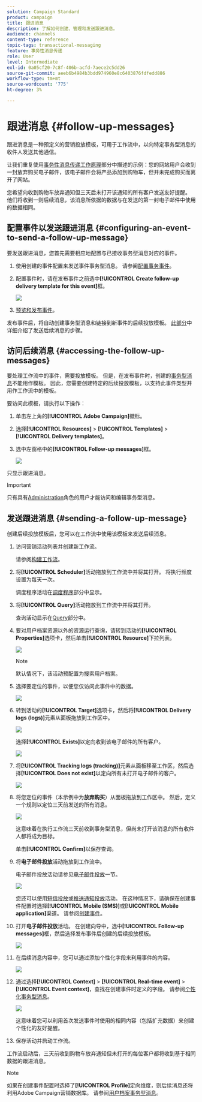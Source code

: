 ```yaml
---
solution: Campaign Standard
product: campaign
title: 跟进消息
description: 了解如何创建、管理和发送跟进消息。
audience: channels
content-type: reference
topic-tags: transactional-messaging
feature: 事务性消息传递
role: User
level: Intermediate
exl-id: 0a05cf20-7c8f-406b-acfd-7aece2c5dd26
source-git-commit: aeeb6b4984b3bdd974960e8c6403876fdfedd886
workflow-type: tm+mt
source-wordcount: '775'
ht-degree: 3%

---
```


# 跟进消息 {#follow-up-messages}

跟进消息是一种预定义的营销投放模板，可用于工作流中，以向特定事务型消息的收件人发送其他通信。

让我们重复使用[事务性消息传递工作原理](../../channels/using/getting-started-with-transactional-msg.md#transactional-messaging-operating-principle)部分中描述的示例：您的网站用户会收到一封放弃购买电子邮件，该电子邮件会将产品添加到购物车，但并未完成购买而离开了网站。

您希望向收到购物车放弃通知但三天后未打开该通知的所有客户发送友好提醒。 他们将收到一则后续消息，该消息所依据的数据与在发送的第一封电子邮件中使用的数据相同。

## 配置事件以发送跟进消息 {#configuring-an-event-to-send-a-follow-up-message}

要发送跟进消息，您首先需要相应地配置与已接收事务型消息对应的事件。

1. 使用创建的事件配置来发送事件事务型消息。 请参阅[配置事务事件](../../channels/using/configuring-transactional-event.md)。
1. 配置事件时，请在发布事件之前选中&#x200B;**[!UICONTROL Create follow-up delivery template for this event]**&#x200B;框。

   ![](assets/message-center_follow-up-checkbox.png)

1. [预览和发布事件](../../channels/using/publishing-transactional-event.md#previewing-and-publishing-the-event)。

发布事件后，将自动创建事务型消息和链接到新事件的后续投放模板。 [此部分](#sending-a-follow-up-message)中详细介绍了发送后续消息的步骤。

## 访问后续消息 {#accessing-the-follow-up-messages}

要处理工作流中的事件，需要投放模板。 但是，在发布事件时，创建的[事务型消息](../../channels/using/editing-transactional-message.md)不能用作模板。 因此，您需要创建特定的后续投放模板，以支持此事件类型并用作工作流中的模板。

要访问此模板，请执行以下操作：

1. 单击左上角的&#x200B;**[!UICONTROL Adobe Campaign]**&#x200B;徽标。
1. 选择&#x200B;**[!UICONTROL Resources]** > **[!UICONTROL Templates]** > **[!UICONTROL Delivery templates]**。
1. 选中左窗格中的&#x200B;**[!UICONTROL Follow-up messages]**&#x200B;框。

   ![](assets/message-center_follow-up-search.png)

只显示跟进消息。

>[!IMPORTANT]
>
>只有具有[Administration](../../administration/using/users-management.md#functional-administrators)角色的用户才能访问和编辑事务型消息。

## 发送跟进消息 {#sending-a-follow-up-message}

创建后续投放模板后，您可以在工作流中使用该模板来发送后续消息。

<!--You need to set up a workflow targeting the event corresponding to the transactional message that was already received.-->

1. 访问营销活动列表并创建新工作流。

   请参阅[构建工作流](../../automating/using/building-a-workflow.md#creating-a-workflow)。

1. 将&#x200B;**[!UICONTROL Scheduler]**&#x200B;活动拖放到工作流中并将其打开。 将执行频度设置为每天一次。

   调度程序活动在[调度程序](../../automating/using/scheduler.md)部分中显示。

1. 将&#x200B;**[!UICONTROL Query]**&#x200B;活动拖放到工作流中并将其打开。

   查询活动显示在[Query](../../automating/using/query.md)部分中。

1. 要对用户档案资源以外的资源运行查询，请转到活动的&#x200B;**[!UICONTROL Properties]**&#x200B;选项卡，然后单击&#x200B;**[!UICONTROL Resource]**&#x200B;下拉列表。

   ![](assets/message-center_follow-up-query-properties.png)

   >[!NOTE]
   >
   >默认情况下，该活动预配置为搜索用户档案。

1. 选择要定位的事件，以便您仅访问此事件中的数据。

   ![](assets/message-center_follow-up-query-resource.png)

1. 转到活动的&#x200B;**[!UICONTROL Target]**&#x200B;选项卡，然后将&#x200B;**[!UICONTROL Delivery logs (logs)]**&#x200B;元素从面板拖放到工作区中。

   ![](assets/message-center_follow-up-delivery-logs.png)

   选择&#x200B;**[!UICONTROL Exists]**&#x200B;以定向收到该电子邮件的所有客户。

   ![](assets/message-center_follow-up-delivery-logs-exists.png)

1. 将&#x200B;**[!UICONTROL Tracking logs (tracking)]**&#x200B;元素从面板移至工作区，然后选择&#x200B;**[!UICONTROL Does not exist]**&#x200B;以定向所有未打开电子邮件的客户。

   ![](assets/message-center_follow-up-delivery-and-tracking-logs.png)

1. 将您定位的事件（本示例中为&#x200B;**放弃购买**）从面板拖放到工作区中。 然后，定义一个规则以定位三天前发送的所有消息。

   ![](assets/message-center_follow-up-created.png)

   这意味着在执行工作流三天前收到事务型消息，但尚未打开该消息的所有收件人都将成为目标。

   单击&#x200B;**[!UICONTROL Confirm]**&#x200B;以保存查询。

1. 将&#x200B;**电子邮件投放**&#x200B;活动拖放到工作流中。

   电子邮件投放活动请参见[电子邮件投放](../../automating/using/email-delivery.md)一节。

   ![](assets/message-center_follow-up-workflow.png)

   您还可以使用[短信投放](../../automating/using/sms-delivery.md)或[推送通知投放](../../automating/using/push-notification-delivery.md)活动。 在这种情况下，请确保在创建事件配置时选择&#x200B;**[!UICONTROL Mobile (SMS)]**&#x200B;或&#x200B;**[!UICONTROL Mobile application]**&#x200B;渠道。 请参阅[创建事件](../../channels/using/configuring-transactional-event.md#creating-an-event)。

1. 打开&#x200B;**电子邮件投放**&#x200B;活动。 在创建向导中，选中&#x200B;**[!UICONTROL Follow-up messages]**&#x200B;框，然后选择发布事件后创建的后续投放模板。

   ![](assets/message-center_follow-up-template.png)

1. 在后续消息内容中，您可以通过添加个性化字段来利用事件的内容。

   ![](assets/message-center_follow-up-content.png)

1. 通过选择&#x200B;**[!UICONTROL Context]** > **[!UICONTROL Real-time event]** > **[!UICONTROL Event context]**，查找在创建事件时定义的字段。 请参阅[个性化事务型消息](../../channels/using/editing-transactional-message.md#personalizing-a-transactional-message)。

   ![](assets/message-center_follow-up-personalization.png)

   这意味着您可以利用首次发送事件时使用的相同内容（包括扩充数据）来创建个性化的友好提醒。

1. 保存活动并启动工作流。

工作流启动后，三天前收到购物车放弃通知但未打开的每位客户都将收到基于相同数据的跟进消息。

>[!NOTE]
>
>如果在创建事件配置时选择了&#x200B;**[!UICONTROL Profile]**&#x200B;定向维度，则后续消息还将利用Adobe Campaign营销数据库。 请参阅[用户档案事务型消息](../../channels/using/editing-transactional-message.md#profile-transactional-message-specificities)。
